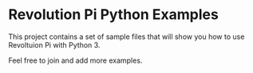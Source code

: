 # Revolution Pi Python Examples

This project contains a set of sample files that will show you how to use Revoltuion Pi with Python 3.

Feel free to join and add more examples.